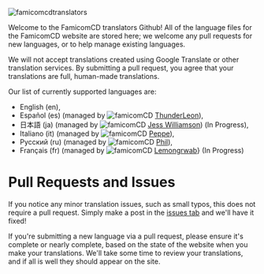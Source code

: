 
![famicomcdtranslators](https://github.com/user-attachments/assets/d52a06bd-b35e-4690-9d1e-c41c8fe98f76)

Welcome to the FamicomCD translators Github! All of the language files for the FamicomCD website are stored here; we welcome any pull requests for new languages, or to help manage existing languages.

We will not accept translations created using Google Translate or other translation services. By submitting a pull request, you agree that your translations are full, human-made translations. 

Our list of currently supported languages are:
- English (en),
- Español (es) (managed by ![famicomCD](https://github.com/ThunderLionForever.png?size=20) [ThunderLeon](https://bsky.app/profile/thunderleon7.bsky.social)),
- 日本語 (ja) (managed by ![famicomCD](https://github.com/JessDoesVids.png?size=20) [Jess Williamson](https://bsky.app/profile/jess.undertaleplus.com)) (In Progress),
- Italiano (it) (managed by ![famicomCD](https://github.com/Peppe021203.png?size=20) [Peppe](https://twitter.com/Peppe021203)),
- Русский (ru) (managed by ![famicomCD](https://github.com/eugenephil.png?size=20) [Phil](https://bsky.app/profile/philmarseille.bsky.social)),
- Français (fr) (managed by ![famicomCD](https://github.com/Lemongrwab.png?size=20) [Lemongrwab](https://github.com/Lemongrwab)} (In Progress)


# Pull Requests and Issues

If you notice any minor translation issues, such as small typos, this does not require a pull request. Simply make a post in the [issues tab](https://github.com/FamicomCD/famicomcd-translators/issues) and we'll have it fixed!

If you're submitting a new language via a pull request, please ensure it's complete or nearly complete, based on the state of the website when you make your translations. We'll take some time to review your translations, and if all is well they should appear on the site.

